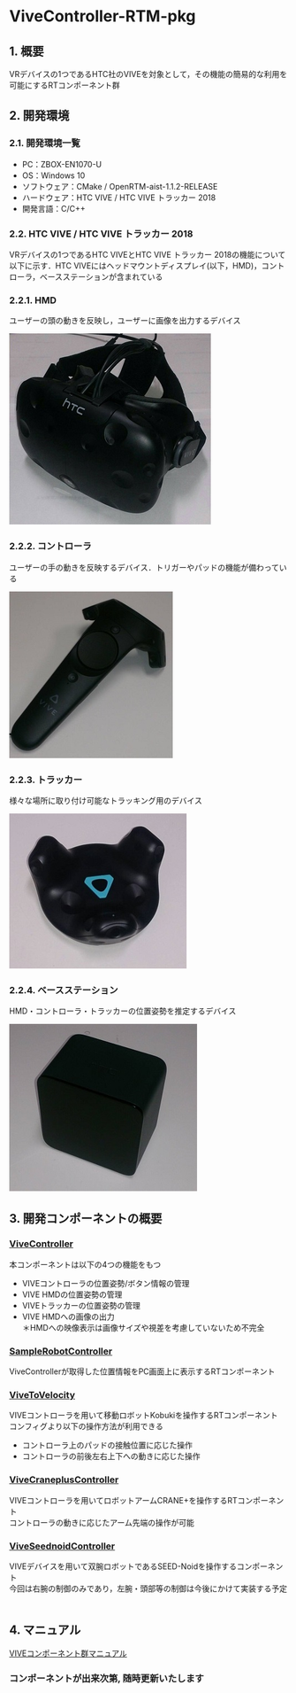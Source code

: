 # ViveController-RTM-pkg

## 1. 概要
VRデバイスの1つであるHTC社のVIVEを対象として，その機能の簡易的な利用を可能にするRTコンポーネント群

## 2. 開発環境
### 2.1. 開発環境一覧
- PC：ZBOX-EN1070-U
- OS：Windows 10
- ソフトウェア：CMake / OpenRTM-aist-1.1.2-RELEASE
- ハードウェア：HTC VIVE / HTC VIVE トラッカー 2018
- 開発言語：C/C++

### 2.2. HTC VIVE / HTC VIVE トラッカー 2018
VRデバイスの1つであるHTC VIVEとHTC VIVE トラッカー 2018の機能について以下に示す．HTC VIVEにはヘッドマウントディスプレイ(以下，HMD)，コントローラ，ベースステーションが含まれている

### 2.2.1. HMD
ユーザーの頭の動きを反映し，ユーザーに画像を出力するデバイス  

![VIVE HMD](images/vive-hardware-hmd-1.png)
### 2.2.2. コントローラ
ユーザーの手の動きを反映するデバイス．トリガーやパッドの機能が備わっている  

![VIVEコントローラ](images/vive-hardware-controllers-1.png)
### 2.2.3. トラッカー
様々な場所に取り付け可能なトラッキング用のデバイス  

![VIVEトラッカー](images/vive_tracker_2018.png)  
### 2.2.4. ベースステーション
HMD・コントローラ・トラッカーの位置姿勢を推定するデバイス  

![VIVEベースステーション](images/vive-hardware-base-stations.png)

## 3. 開発コンポーネントの概要
### [ViveController](https://github.com/Shogo-Yokoyama/ViveController-RTM-pkg/tree/master/RTC/ViveController)
本コンポーネントは以下の4つの機能をもつ  
- VIVEコントローラの位置姿勢/ボタン情報の管理   
- VIVE HMDの位置姿勢の管理
- VIVEトラッカーの位置姿勢の管理
- VIVE HMDへの画像の出力  
＊HMDへの映像表示は画像サイズや視差を考慮していないため不完全

### [SampleRobotController](https://github.com/Shogo-Yokoyama/ViveController-RTM-pkg/tree/master/RTC/SampleRobotController)
ViveControllerが取得した位置情報をPC画面上に表示するRTコンポーネント

### [ViveToVelocity](https://github.com/Shogo-Yokoyama/ViveController-RTM-pkg/tree/master/RTC/ViveToVelocity)
VIVEコントローラを用いて移動ロボットKobukiを操作するRTコンポーネント
コンフィグより以下の操作方法が利用できる  
- コントローラ上のパッドの接触位置に応じた操作
- コントローラの前後左右上下への動きに応じた操作

### [ViveCraneplusController](https://github.com/Shogo-Yokoyama/ViveController-RTM-pkg/tree/master/RTC/ViveCraneplusController)
VIVEコントローラを用いてロボットアームCRANE+を操作するRTコンポーネント  
コントローラの動きに応じたアーム先端の操作が可能

### [ViveSeednoidController](https://github.com/Shogo-Yokoyama/ViveController-RTM-pkg/tree/master/RTC/ViveSeednoidController)
VIVEデバイスを用いて双腕ロボットであるSEED-Noidを操作するコンポーネント  
今回は右腕の制御のみであり，左腕・頭部等の制御は今後にかけて実装する予定 　

## 4. マニュアル
[VIVEコンポーネント群マニュアル](https://github.com/Shogo-Yokoyama/ViveController-RTM-pkg/blob/master/ViveController-RTM-pkg_Manual.pdf)
  
### コンポーネントが出来次第, 随時更新いたします
